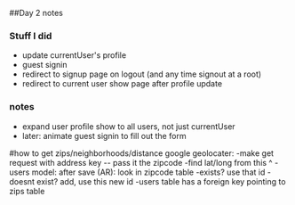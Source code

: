 ##Day 2 notes

### Stuff I did
+ update currentUser's profile
+ guest signin
+ redirect to signup page on logout (and any time signout at a root)
+ redirect to current user show page after profile update


### notes
+ expand user profile show to all users, not just currentUser
+ later: animate guest signin to fill out the form

#how to get zips/neighborhoods/distance
google geolocater:
-make get request with address key -- pass it the zipcode
  -find lat/long from this ^
-users model: after save (AR): look in zipcode table
  -exists? use that id
  -doesnt exist? add, use this new id
  -users table has a foreign key pointing to zips table
